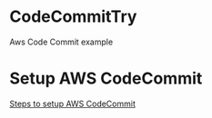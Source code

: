 # CodeCommitTry
Aws Code Commit example

# Setup AWS CodeCommit

[Steps to setup AWS CodeCommit](https://docs.aws.amazon.com/codecommit/latest/userguide/setting-up-ssh-unixes.html)
